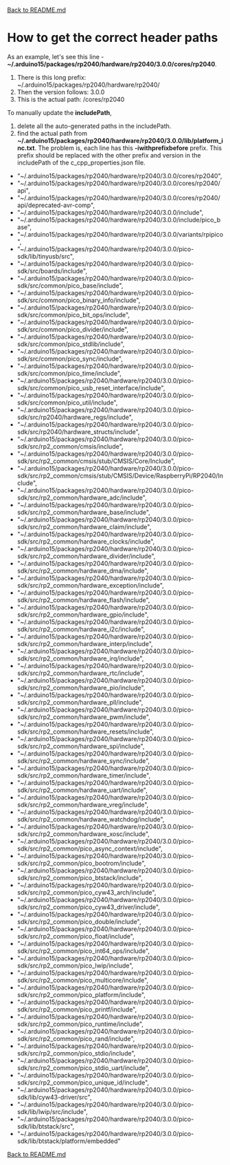[Back to README.md](README.md#3-sketch-verification-and-c_cpp_propertiesjson)

# How to get the correct header paths


As an example, let's see this line - **~/.arduino15/packages/rp2040/hardware/rp2040/3.0.0/cores/rp2040**.

1. There is this long prefix: ~/.arduino15/packages/rp2040/hardware/rp2040/
2. Then the version follows: 3.0.0
3. This is the actual path: /cores/rp2040

To manually update the **includePath**, 
1. delete all the auto-generated paths in the includePath.
2. find the actual path from **~/.arduino15/packages/rp2040/hardware/rp2040/3.0.0/lib/platform_inc.txt**. The problem is, each line has this **-iwithprefixbefore** prefix. This prefix should be replaced with the other prefix and version in the includePath of the c_cpp_properties.json file. 




- "~/.arduino15/packages/rp2040/hardware/rp2040/3.0.0/cores/rp2040",
- "~/.arduino15/packages/rp2040/hardware/rp2040/3.0.0/cores/rp2040/api",
- "~/.arduino15/packages/rp2040/hardware/rp2040/3.0.0/cores/rp2040/api/deprecated-avr-comp",
- "~/.arduino15/packages/rp2040/hardware/rp2040/3.0.0/include",
- "~/.arduino15/packages/rp2040/hardware/rp2040/3.0.0/include/pico_base",
- "~/.arduino15/packages/rp2040/hardware/rp2040/3.0.0/variants/rpipico",
- "~/.arduino15/packages/rp2040/hardware/rp2040/3.0.0/pico-sdk/lib/tinyusb/src",
- "~/.arduino15/packages/rp2040/hardware/rp2040/3.0.0/pico-sdk/src/boards/include",
- "~/.arduino15/packages/rp2040/hardware/rp2040/3.0.0/pico-sdk/src/common/pico_base/include",
- "~/.arduino15/packages/rp2040/hardware/rp2040/3.0.0/pico-sdk/src/common/pico_binary_info/include",
- "~/.arduino15/packages/rp2040/hardware/rp2040/3.0.0/pico-sdk/src/common/pico_bit_ops/include",
- "~/.arduino15/packages/rp2040/hardware/rp2040/3.0.0/pico-sdk/src/common/pico_divider/include",
- "~/.arduino15/packages/rp2040/hardware/rp2040/3.0.0/pico-sdk/src/common/pico_stdlib/include",
- "~/.arduino15/packages/rp2040/hardware/rp2040/3.0.0/pico-sdk/src/common/pico_sync/include",
- "~/.arduino15/packages/rp2040/hardware/rp2040/3.0.0/pico-sdk/src/common/pico_time/include",
- "~/.arduino15/packages/rp2040/hardware/rp2040/3.0.0/pico-sdk/src/common/pico_usb_reset_interface/include",
- "~/.arduino15/packages/rp2040/hardware/rp2040/3.0.0/pico-sdk/src/common/pico_util/include",
- "~/.arduino15/packages/rp2040/hardware/rp2040/3.0.0/pico-sdk/src/rp2040/hardware_regs/include",
- "~/.arduino15/packages/rp2040/hardware/rp2040/3.0.0/pico-sdk/src/rp2040/hardware_structs/include",
- "~/.arduino15/packages/rp2040/hardware/rp2040/3.0.0/pico-sdk/src/rp2_common/cmsis/include",
- "~/.arduino15/packages/rp2040/hardware/rp2040/3.0.0/pico-sdk/src/rp2_common/cmsis/stub/CMSIS/Core/Include",
- "~/.arduino15/packages/rp2040/hardware/rp2040/3.0.0/pico-sdk/src/rp2_common/cmsis/stub/CMSIS/Device/RaspberryPi/RP2040/Include",
- "~/.arduino15/packages/rp2040/hardware/rp2040/3.0.0/pico-sdk/src/rp2_common/hardware_adc/include",
- "~/.arduino15/packages/rp2040/hardware/rp2040/3.0.0/pico-sdk/src/rp2_common/hardware_base/include",
- "~/.arduino15/packages/rp2040/hardware/rp2040/3.0.0/pico-sdk/src/rp2_common/hardware_claim/include",
- "~/.arduino15/packages/rp2040/hardware/rp2040/3.0.0/pico-sdk/src/rp2_common/hardware_clocks/include",
- "~/.arduino15/packages/rp2040/hardware/rp2040/3.0.0/pico-sdk/src/rp2_common/hardware_divider/include",
- "~/.arduino15/packages/rp2040/hardware/rp2040/3.0.0/pico-sdk/src/rp2_common/hardware_dma/include",
- "~/.arduino15/packages/rp2040/hardware/rp2040/3.0.0/pico-sdk/src/rp2_common/hardware_exception/include",
- "~/.arduino15/packages/rp2040/hardware/rp2040/3.0.0/pico-sdk/src/rp2_common/hardware_flash/include",
- "~/.arduino15/packages/rp2040/hardware/rp2040/3.0.0/pico-sdk/src/rp2_common/hardware_gpio/include",
- "~/.arduino15/packages/rp2040/hardware/rp2040/3.0.0/pico-sdk/src/rp2_common/hardware_i2c/include",
- "~/.arduino15/packages/rp2040/hardware/rp2040/3.0.0/pico-sdk/src/rp2_common/hardware_interp/include",
- "~/.arduino15/packages/rp2040/hardware/rp2040/3.0.0/pico-sdk/src/rp2_common/hardware_irq/include",
- "~/.arduino15/packages/rp2040/hardware/rp2040/3.0.0/pico-sdk/src/rp2_common/hardware_rtc/include",
- "~/.arduino15/packages/rp2040/hardware/rp2040/3.0.0/pico-sdk/src/rp2_common/hardware_pio/include",
- "~/.arduino15/packages/rp2040/hardware/rp2040/3.0.0/pico-sdk/src/rp2_common/hardware_pll/include",
- "~/.arduino15/packages/rp2040/hardware/rp2040/3.0.0/pico-sdk/src/rp2_common/hardware_pwm/include",
- "~/.arduino15/packages/rp2040/hardware/rp2040/3.0.0/pico-sdk/src/rp2_common/hardware_resets/include",
- "~/.arduino15/packages/rp2040/hardware/rp2040/3.0.0/pico-sdk/src/rp2_common/hardware_spi/include",
- "~/.arduino15/packages/rp2040/hardware/rp2040/3.0.0/pico-sdk/src/rp2_common/hardware_sync/include",
- "~/.arduino15/packages/rp2040/hardware/rp2040/3.0.0/pico-sdk/src/rp2_common/hardware_timer/include",
- "~/.arduino15/packages/rp2040/hardware/rp2040/3.0.0/pico-sdk/src/rp2_common/hardware_uart/include",
- "~/.arduino15/packages/rp2040/hardware/rp2040/3.0.0/pico-sdk/src/rp2_common/hardware_vreg/include",
- "~/.arduino15/packages/rp2040/hardware/rp2040/3.0.0/pico-sdk/src/rp2_common/hardware_watchdog/include",
- "~/.arduino15/packages/rp2040/hardware/rp2040/3.0.0/pico-sdk/src/rp2_common/hardware_xosc/include",
- "~/.arduino15/packages/rp2040/hardware/rp2040/3.0.0/pico-sdk/src/rp2_common/pico_async_context/include",
- "~/.arduino15/packages/rp2040/hardware/rp2040/3.0.0/pico-sdk/src/rp2_common/pico_bootrom/include",
- "~/.arduino15/packages/rp2040/hardware/rp2040/3.0.0/pico-sdk/src/rp2_common/pico_btstack/include",
- "~/.arduino15/packages/rp2040/hardware/rp2040/3.0.0/pico-sdk/src/rp2_common/pico_cyw43_arch/include",
- "~/.arduino15/packages/rp2040/hardware/rp2040/3.0.0/pico-sdk/src/rp2_common/pico_cyw43_driver/include",
- "~/.arduino15/packages/rp2040/hardware/rp2040/3.0.0/pico-sdk/src/rp2_common/pico_double/include",
- "~/.arduino15/packages/rp2040/hardware/rp2040/3.0.0/pico-sdk/src/rp2_common/pico_float/include",
- "~/.arduino15/packages/rp2040/hardware/rp2040/3.0.0/pico-sdk/src/rp2_common/pico_int64_ops/include",
- "~/.arduino15/packages/rp2040/hardware/rp2040/3.0.0/pico-sdk/src/rp2_common/pico_lwip/include",
- "~/.arduino15/packages/rp2040/hardware/rp2040/3.0.0/pico-sdk/src/rp2_common/pico_multicore/include",
- "~/.arduino15/packages/rp2040/hardware/rp2040/3.0.0/pico-sdk/src/rp2_common/pico_platform/include",
- "~/.arduino15/packages/rp2040/hardware/rp2040/3.0.0/pico-sdk/src/rp2_common/pico_printf/include",
- "~/.arduino15/packages/rp2040/hardware/rp2040/3.0.0/pico-sdk/src/rp2_common/pico_runtime/include",
- "~/.arduino15/packages/rp2040/hardware/rp2040/3.0.0/pico-sdk/src/rp2_common/pico_rand/include",
- "~/.arduino15/packages/rp2040/hardware/rp2040/3.0.0/pico-sdk/src/rp2_common/pico_stdio/include",
- "~/.arduino15/packages/rp2040/hardware/rp2040/3.0.0/pico-sdk/src/rp2_common/pico_stdio_uart/include",
- "~/.arduino15/packages/rp2040/hardware/rp2040/3.0.0/pico-sdk/src/rp2_common/pico_unique_id/include",
- "~/.arduino15/packages/rp2040/hardware/rp2040/3.0.0/pico-sdk/lib/cyw43-driver/src",
- "~/.arduino15/packages/rp2040/hardware/rp2040/3.0.0/pico-sdk/lib/lwip/src/include",
- "~/.arduino15/packages/rp2040/hardware/rp2040/3.0.0/pico-sdk/lib/btstack/src",
- "~/.arduino15/packages/rp2040/hardware/rp2040/3.0.0/pico-sdk/lib/btstack/platform/embedded"


[Back to README.md](README.md#3-sketch-verification-and-c_cpp_propertiesjson)